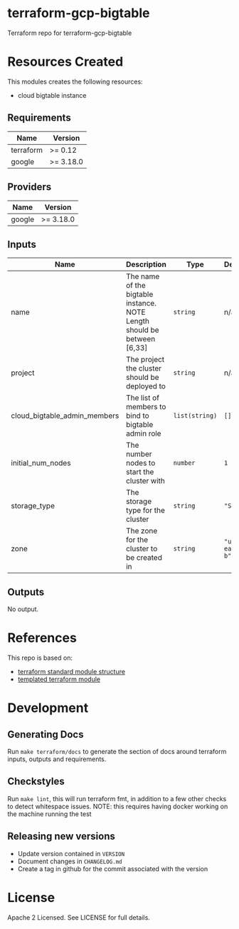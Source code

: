 # terraform-gcp-bigtable
Terraform repo for terraform-gcp-bigtable

# Resources Created
This modules creates the following resources:
* cloud bigtable instance

<!-- BEGINNING OF PRE-COMMIT-TERRAFORM DOCS HOOK -->
## Requirements

| Name | Version |
|------|---------|
| terraform | >= 0.12 |
| google | >= 3.18.0 |

## Providers

| Name | Version |
|------|---------|
| google | >= 3.18.0 |

## Inputs

| Name | Description | Type | Default | Required |
|------|-------------|------|---------|:--------:|
| name | The name of the bigtable instance. NOTE Length should be between [6,33] | `string` | n/a | yes |
| project | The project the cluster should be deployed to | `string` | n/a | yes |
| cloud\_bigtable\_admin\_members | The list of members to bind to bigtable admin role | `list(string)` | `[]` | no |
| initial\_num\_nodes | The number nodes to start the cluster with | `number` | `1` | no |
| storage\_type | The storage type for the cluster | `string` | `"SSD"` | no |
| zone | The zone for the cluster to be created in | `string` | `"us-east1-b"` | no |

## Outputs

No output.

<!-- END OF PRE-COMMIT-TERRAFORM DOCS HOOK -->

# References
This repo is based on:
* [terraform standard module structure](https://www.terraform.io/docs/modules/index.html#standard-module-structure)
* [templated terraform module](https://github.com/tmknom/template-terraform-module)

# Development
## Generating Docs
Run `make terraform/docs` to generate the section of docs around terraform inputs, outputs and requirements.

## Checkstyles
Run `make lint`, this will run terraform fmt, in addition to a few other checks to detect whitespace issues.
NOTE: this requires having docker working on the machine running the test

## Releasing new versions
* Update version contained in `VERSION`
* Document changes in `CHANGELOG.md`
* Create a tag in github for the commit associated with the version

# License
Apache 2 Licensed. See LICENSE for full details.
